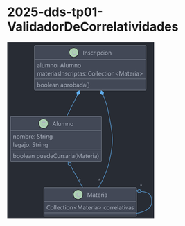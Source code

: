 # 2025-dds-tp01-ValidadorDeCorrelatividades

![Descripción de la imagen](./UML_ValidadorDeCorrelatividades.png)
